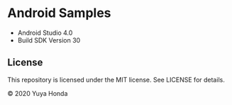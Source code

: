 # Android Samples

- Android Studio 4.0
- Build SDK Version 30

## License
This repository is licensed under the MIT license. See LICENSE for details.

&copy; 2020 Yuya Honda
